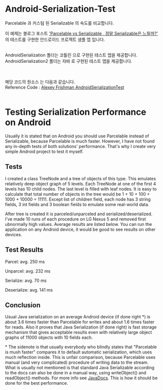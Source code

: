 # Android-Serialization-Test
Parcelable 과 커스텀 된 Serializable 의 속도를 비교합니다.</br>

이 예제는 블로그 포스트 ['Parcelable vs Serializable , 정말 Serializable은 느릴까?'](https://medium.com/@limgyumin/parcelable-vs-serializable-%EC%A0%95%EB%A7%90-serializable%EC%9D%80-%EB%8A%90%EB%A6%B4%EA%B9%8C-bc2b9a7ba810)
</br>
의 테스트를 구현한 안드로이드 프로젝트 샘플 앱 입니다.

</br>
AndroidSerialization 폴더는 코틀린 으로 구현된 테스트 앱을 제공합니다.
</br>
AndroidSerialization2 폴더는 자바 로 구현된 테스트 앱을 제공합니다.

</br></br>
해당 코드의 원소스 는 다음과 같습니다.
</br>
Reference Code : [Alexey Frishman AndroidSerializationTest](https://bitbucket.org/afrishman/androidserializationtest/src/default/)
</br></br>

# Testing Serialization Performance on Android

Usually it is stated that on Android you should use Parcelable instead of Serializable, because Parcelable is much faster. However, I have not found any in-depth tests of both solutions' performance. That's why I create very simple Android project to test it myself.

## Tests

I created a class TreeNode and a tree of objects of this type. This emulates relatively deep object graph of 5 levels. Each TreeNode at one of the first 4 levels has 10 child nodes. The last level is filled with leaf nodes. It is easy to calculate that total number of objects in the tree would be 1 + 10 + 100 + 1000 + 10000 = 11111. Except list of children field, each node has 3 string fields, 3 int fields and 3 boolean fields to emulate some real-world data.

After tree is created it is parceled/unparceled and serialized/deserialized. I've made 10 runs of each procedure on LG Nexus 5 and removed first ubnormally high values. Average results are listed below. You can run the application on any Android device, it would be good to see results on other devices.

## Test Results

Parcel: avg. 250 ms

Unparcel: avg. 232 ms

Serialize: avg. 70 ms

Deserialize: avg. 141 ms

## Conclusion

Usual Java serialization on an average Android device (if done right *) is about 3.6 times faster than Parcelable for writes and about 1.6 times faster for reads. Also it proves that Java Serialization (if done right) is fast storage mechanism that gives acceptable results even with relatively large object graphs of 11000 objects with 10 fields each.

\* The sidenote is that usually everybody who blindly states that "Parcelable is mush faster" compares it to default automatic serialization, which uses much reflection inside. This is unfair comparison, because Parcelable uses manual (and very complicated) procedure of writing data to the stream. What is usually not mentioned is that standard Java Serializable according to the docs can also be done in a manual way, using writeObject() and readObject() methods. For more info see [JavaDocs](http://developer.android.com/reference/java/io/Serializable.html). This is how it should be done for the best performance.
